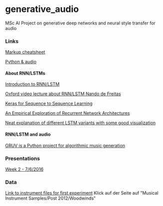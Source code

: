 # generative_audio
MSc AI Project on generative deep networks and neural style transfer for audio


### Links

[Markup cheatsheet](https://github.com/adam-p/markdown-here/wiki/Markdown-Cheatsheet#links)

[Python & audio](http://eprints.maynoothuniversity.ie/4115/1/40.pdf)

#### About RNN/LSTMs

[Introduction to RNN/LSTM](http://www.wildml.com/2015/09/recurrent-neural-networks-tutorial-part-1-introduction-to-rnns/)

[Oxford video lecture about RNN/LSTM Nando de Freitas](https://www.youtube.com/watch?v=56TYLaQN4N8)

[Keras for Sequence to Sequence Learning](https://bigaidream.gitbooks.io/subsets_ml_cookbook/content/dl/theano/theano_keras_sequence2sequence.html)

[An Empirical Exploration of Recurrent Network Architectures](http://jmlr.org/proceedings/papers/v37/jozefowicz15.pdf)

[Neat explanation of different LSTM variants with some good visualization](http://colah.github.io/posts/2015-08-Understanding-LSTMs/)

#### RNN/LSTM and audio

[GRUV is a Python project for algorithmic music generation](https://github.com/MattVitelli/GRUV)

### Presentations
[Week 2 - 7/6/2016](https://github.com/Fr-d-rik/generative_audio/blob/master/docs/presi_june7.pdf)

### Data
[Link to instrument files for first experiment](http://theremin.music.uiowa.edu/MIS.html#)
Klick auf der Seite auf "Musical Instrument Samples/Post 2012/Woodwinds"
